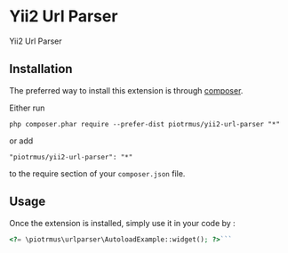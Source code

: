 Yii2 Url Parser
===============
Yii2 Url Parser

Installation
------------

The preferred way to install this extension is through [composer](http://getcomposer.org/download/).

Either run

```
php composer.phar require --prefer-dist piotrmus/yii2-url-parser "*"
```

or add

```
"piotrmus/yii2-url-parser": "*"
```

to the require section of your `composer.json` file.


Usage
-----

Once the extension is installed, simply use it in your code by  :

```php
<?= \piotrmus\urlparser\AutoloadExample::widget(); ?>```